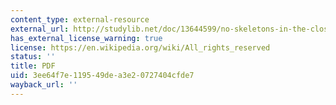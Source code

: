 ```yaml
---
content_type: external-resource
external_url: http://studylib.net/doc/13644599/no-skeletons-in-the-closet-%E2%80%94-facts--background-and-conclu...
has_external_license_warning: true
license: https://en.wikipedia.org/wiki/All_rights_reserved
status: ''
title: PDF
uid: 3ee64f7e-1195-49de-a3e2-0727404cfde7
wayback_url: ''
---
```

